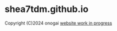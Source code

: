 # shea7tdm.github.io
Copyright (C)2024  onogai
[website work in progress](https://shea7tdm.github.io)
